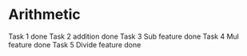# Arithmetic
Task 1 done
Task 2 addition done
Task 3 Sub feature done
Task 4 Mul feature done
Task 5 Divide feature done


